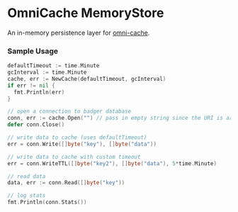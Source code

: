 # OmniCache MemoryStore

An in-memory persistence layer for [omni-cache](https://github.com/panoplymedia/omni-cache).

### Sample Usage

```go
defaultTimeout := time.Minute
gcInterval := time.Minute
cache, err := NewCache(defaultTimeout, gcInterval)
if err != nil {
  fmt.Println(err)
}

// open a connection to badger database
conn, err := cache.Open("") // pass in empty string since the URI is arbitrary
defer conn.Close()

// write data to cache (uses defaultTimeout)
err = conn.Write([]byte("key"), []byte("data"))

// write data to cache with custom timeout
err = conn.WriteTTL([]byte("key2"), []byte("data"), 5*time.Minute)

// read data
data, err := conn.Read([]byte("key"))

// log stats
fmt.Println(conn.Stats())
```
